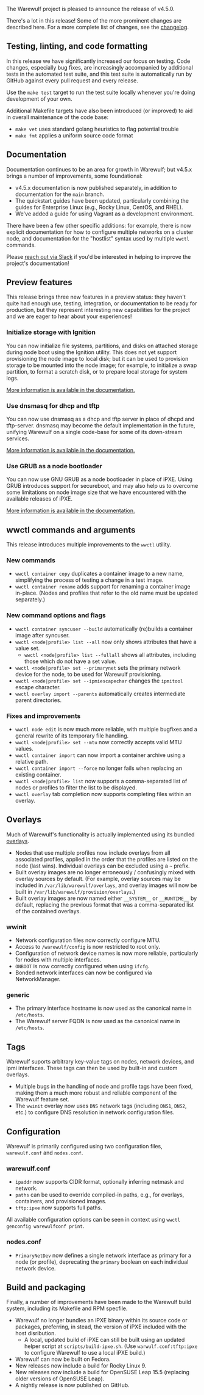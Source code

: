 The Warewulf project is pleased to announce the release of v4.5.0.

There's a lot in this release! Some of the more prominent changes are described here. For a more complete list of changes, see the [changelog](https://github.com/warewulf/warewulf/blob/v4.5.0/CHANGELOG.md).

## Testing, linting, and code formatting

In this release we have significantly increased our focus on testing. Code changes, especially bug fixes, are increasingly accompanied by additional tests in the automated test suite, and this test suite is automatically run by GitHub against every pull request and every release.

Use the `make test` target to run the test suite locally whenever you're doing development of your own.

Additional Makefile targets have also been introduced (or improved) to aid in overall maintenance of the code base:

- `make vet` uses standard golang heuristics to flag potential trouble
- `make fmt` applies a uniform source code format

## Documentation

Documentation continues to be an area for growth in Warewulf; but v4.5.x brings a number of improvements, some foundational:

- v4.5.x documentation is now published separately, in addition to documentation for the `main` branch.
- The quickstart guides have been updated, particularly combining the guides for Enterprise Linux (e.g., Rocky Linux, CentOS, and RHEL).
- We've added a guide for using Vagrant as a development environment.

There have been a few other specific additions: for example, there is now explicit documentation for how to configure multiple networks on a cluster node, and documentation for the "hostlist" syntax used by multiple `wwctl` commands.

Please [reach out via Slack](https://warewulf.org/help) if you'd be interested in helping to improve the project's documentation!

## Preview features

This release brings three new features in a preview status: they haven't quite had enough use, testing, integration, or documentation to be ready for production, but they represent interesting new capabilities for the project and we are eager to hear about your experiences!

### Initialize storage with Ignition

You can now initialize file systems, partitions, and disks on attached storage during node boot using the Ignition utility. This does not yet support provisioning the node image to local disk; but it can be used to provision storage to be mounted into the node image; for example, to initialize a swap partition, to format a scratch disk, or to prepare local storage for system logs.

[More information is available in the documentation.](https://warewulf.org/docs/v4.5.x/contents/disks.html)

### Use dnsmasq for dhcp and tftp

You can now use dnsmasq as a dhcp and tftp server in place of dhcpd and tftp-server. dnsmasq may become the default implementation in the future, unifying Warewulf on a single code-base for some of its down-stream services.

[More information is available in the documentation.](https://warewulf.org/docs/v4.5.x/contents/dnsmasq.html)

### Use GRUB as a node bootloader

You can now use GNU GRUB as a node bootloader in place of iPXE. Using GRUB introduces support for secureboot, and may also help us to overcome some limitations on node image size that we have encountered with the available releases of iPXE.

[More information is available in the documentation.](https://warewulf.org/docs/v4.5.x/contents/boot-management.html)

## wwctl commands and arguments

This release introduces multiple improvements to the `wwctl` utility.

### New commands

- `wwctl container copy` duplicates a container image to a new name, simplifying the process of testing a change in a test image.
- `wwctl container rename` adds support for renaming a container image in-place. (Nodes and profiles that refer to the old name must be updated separately.)

### New command options and flags

- `wwctl container syncuser --build` automatically (re)builds a container image after syncuser.
- `wwctl <node|profile> list --all` now only shows attributes that have a value set.
  - `wwctl <node|profile> list --fullall` shows all attributes, including those which do not have a set value.
- `wwctl <node|profile> set --primarynet` sets the primary network device for the node, to be used for Warewulf provisioning.
- `wwctl <node|profile> set --ipmiescapechar` changes the `ipmitool` escape character.
- `wwctl overlay import --parents` automatically creates intermediate parent directories.

### Fixes and improvements

- `wwctl node edit` is now much more reliable, with multiple bugfixes and a general rewrite of its temporary file handling.
- `wwctl <node|profile> set --mtu` now correctly accepts valid MTU values.
- `wwctl container import` can now import a container archive using a relative path.
- `wwctl container import --force` no longer fails when replacing an existing container.
- `wwctl <node|profile> list` now supports a comma-separated list of nodes or profiles to filter the list to be displayed.
- `wwctl overlay` tab completion now supports completing files within an overlay.

## Overlays

Much of Warewulf's functionality is actually implemented using its bundled [overlays](https://warewulf.org/docs/v4.5.x/contents/overlays.html).

- Nodes that use multiple profiles now include overlays from all associated profiles, applied in the order that the profiles are listed on the node (last wins). Individual overlays can be excluded using a `~` prefix.
- Built overlay images are no longer erroneously / confusingly mixed with overlay sources by default. (For example, overlay sources may be included in `/var/lib/warewulf/overlays`, and overlay images will now be built in `/var/lib/warewulf/provision/overlays`.)
- Built overlay images are now named either `__SYSTEM__` or `__RUNTIME__` by default, replacing the previous format that was a comma-separated list of the contained overlays.

### wwinit

- Network configuration files now correctly configure MTU.
- Access to `/warewulf/config` is now restricted to root only.
- Configuration of network device names is now more reliable, particularly for nodes with multiple interfaces.
- `ONBOOT` is now correctly configured when using `ifcfg`.
- Bonded network interfaces can now be configured via NetworkManager.

### generic

- The primary interface hostname is now used as the canonical name in `/etc/hosts`.
- The Warewulf server FQDN is now used as the canonical name in `/etc/hosts`.

## Tags

Warewulf suports arbitrary key-value tags on nodes, network devices, and ipmi interfaces. These tags can then be used by built-in and custom overlays.

- Multiple bugs in the handling of node and profile tags have been fixed, making them a much more robust and reliable component of the Warewulf feature set.
- The `wwinit` overlay now uses `DNS` network tags (including `DNS1`, `DNS2`, etc.) to configure DNS resolution in network configuration files.

## Configuration

Warewulf is primarily configured using two configuration files, `warewulf.conf` and `nodes.conf`.

### warewulf.conf

- `ipaddr` now supports CIDR format, optionally inferring netmask and network.
- `paths` can be used to override compiled-in paths, e.g., for overlays, containers, and provisioned images.
- `tftp:ipxe` now supports full paths.

All available configuration options can be seen in context using `wwctl genconfig warewulfconf print`.

### nodes.conf

- `PrimaryNetDev` now defines a single network interface as primary for a node (or profile), deprecating the `primary` boolean on each individual network device.

## Build and packaging

Finally, a number of improvements have been made to the Warewulf build system, including its Makefile and RPM specfile.

- Warewulf no longer bundles an iPXE binary within its source code or packages, preferring, in stead, the version of iPXE included with the host disribution.
  - A local, updated build of iPXE can still be built using an updated helper script at `scripts/build-ipxe.sh`. (Use `warwulf.conf:tftp:ipxe` to configure Warewulf to use a local iPXE build.)
- Warewulf can now be built on Fedora.
- New releases now include a build for Rocky Linux 9.
- New releases now include a build for OpenSUSE Leap 15.5 (replacing older versions of OpenSUSE Leap).
- A nightly release is now published on GitHub.
